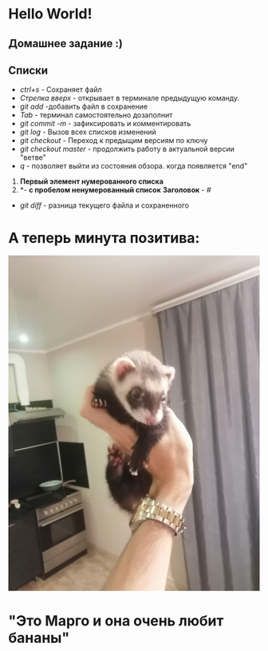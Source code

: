 # **Hello World!**
## Домашнее задание :)
## Списки
* *ctrl+s* - Сохраняет файл
* *Стрелка вверх* - открывает в терминале предыдущую команду.
* *git add* -добавить файл в сохранение
* *Tab* - терминал самостоятельно дозаполнит
* *git commit -m* - зафиксировать и комментировать
* *git log* - Вызов всех списков изменений
* *git checkout* - Переход к предыщим версиям по ключу
* *git checkout master* - продолжить работу в актуальной версии "ветве"
* *q* - позволяет выйти из состояния обзора. когда появляется "end"
1. **Первый элемент нумерованного списка**
2. *- **с пробелом ненумерованный список**
**Заголовок** - #
* *git diff* - разница текущего файла и сохраненного

# А теперь минута позитива:

![<"Это Марго и она очень любит бананы">](<Y1M2Mgs7Jxk.jpg>)
# **"Это Марго и она очень любит бананы"**